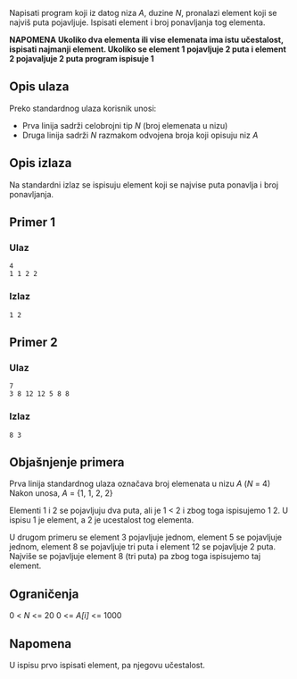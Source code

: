 Napisati program koji iz datog niza *A*, duzine *N*, pronalazi element koji se najviš puta pojavljuje. Ispisati element i broj ponavljanja tog elementa.

**NAPOMENA**
**Ukoliko dva elementa ili vise elemenata ima istu učestalost, ispisati najmanji element. Ukoliko se element 1 pojavljuje 2 puta i element 2 pojavaljuje 2 puta program ispisuje 1**

## Opis ulaza

Preko standardnog ulaza korisnik unosi:
- Prva linija sadrži celobrojni tip *N* (broj elemenata u nizu)
- Druga linija sadrži *N* razmakom odvojena broja koji opisuju niz *A*

## Opis izlaza

Na standardni izlaz se ispisuju element koji se najvise puta ponavlja i broj ponavljanja.

## Primer 1

### Ulaz

~~~
4
1 1 2 2
~~~

### Izlaz

~~~
1 2
~~~

## Primer 2

### Ulaz

~~~
7
3 8 12 12 5 8 8 
~~~

### Izlaz

~~~
8 3
~~~

## Objašnjenje primera
Prva linija standardnog ulaza označava broj elemenata u nizu *A* (*N* = 4)
Nakon unosa, *A* = {1, 1, 2, 2}

Elementi 1 i 2 se pojavljuju dva puta, ali je 1 < 2 i zbog toga ispisujemo 1 2. U ispisu 1 je element, a 2 je ucestalost tog elementa.

U drugom primeru se element 3 pojavljuje jednom, element 5 se pojavljuje jednom, element 8 se pojavljuje tri puta i element 12 se pojavljuje 2 puta. Najviše se pojavljuje element 8 (tri puta) pa zbog toga ispisujemo taj element.


## Ograničenja
0 < *N* <= 20
0 <= *A[i]* <= 1000

## Napomena
U ispisu prvo ispisati element, pa njegovu učestalost.